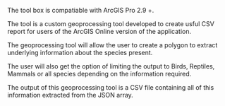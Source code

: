The tool box is compatiable with ArcGIS Pro 2.9 +.

The tool is a custom geoprocessing tool developed to create usful CSV report for users of the ArcGIS Online version of the application. 

The geoprocessing tool will allow the user to create a polygon to extract underlying information about the species present. 

The user will also get the option of limiting the output to Birds, Reptiles, Mammals or all species depending on the information required.

The output of this geoprocessing tool is a CSV file containing all of this information extracted from the JSON array.
